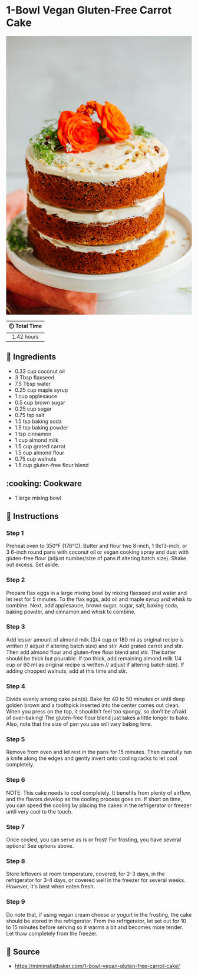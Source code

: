 # 1-Bowl Vegan Gluten-Free Carrot Cake

![1-Bowl Vegan Gluten-Free Carrot Cake](../assets/images/1-bowl-vegan-gluten-free-carrot-cake.jpg)

| :timer_clock: Total Time |
|:-----------------------: |
| 1.42 hours |

## :salt: Ingredients

- 0.33 cup coconut oil
- 3 Tbsp flaxseed
- 7.5 Tbsp water
- 0.25 cup maple syrup
- 1 cup applesauce
- 0.5 cup brown sugar
- 0.25 cup sugar
- 0.75 tsp salt
- 1.5 tsp baking soda
- 1.5 tsp baking powder
- 1 tsp cinnamon
- 1 cup almond milk
- 1.5 cup grated carrot
- 1.5 cup almond flour
- 0.75 cup walnuts
- 1.5 cup gluten-free flour blend

## :cooking: Cookware

- 1 large mixing bowl

## :pencil: Instructions

### Step 1

Preheat oven to 350°F (176°C). Butter and flour two 8-inch, 1 9x13-inch, or 3 6-inch round pans with coconut oil or
vegan cooking spray and dust with gluten-free flour (adjust number/size of pans if altering batch size). Shake out
excess. Set aside.

### Step 2

Prepare flax eggs in a large mixing bowl by mixing flaxseed and water and let rest for 5 minutes. To the flax eggs, add
oil and maple syrup and whisk to combine. Next, add applesauce, brown sugar, sugar, salt, baking soda, baking powder,
and cinnamon and whisk to combine.

### Step 3

Add lesser amount of almond milk (3/4 cup or 180 ml as original recipe is written // adjust if altering batch size) and
stir. Add grated carrot and stir. Then add almond flour and gluten-free flour blend and stir. The batter should be thick
but pourable. If too thick, add remaining almond milk 1/4 cup or 60 ml as original recipe is written // adjust if
altering batch size). If adding chopped walnuts, add at this time and stir.

### Step 4

Divide evenly among cake pan(s). Bake for 40 to 50 minutes or until deep golden brown and a toothpick inserted into the
center comes out clean. When you press on the top, it shouldn’t feel too spongy, so don’t be afraid of over-baking!
The gluten-free flour blend just takes a little longer to bake. Also, note that the size of pan you use will vary baking
time.

### Step 5

Remove from oven and let rest in the pans for 15 minutes. Then carefully run a knife along the edges and gently invert
onto cooling racks to let cool completely.

### Step 6

NOTE: This cake needs to cool completely. It benefits from plenty of airflow, and the flavors develop as the cooling
process goes on. If short on time, you can speed the cooling by placing the cakes in the refrigerator or freezer until
very cool to the touch.

### Step 7

Once cooled, you can serve as is or frost! For frosting, you have several options! See options above.

### Step 8

Store leftovers at room temperature, covered, for 2-3 days, in the refrigerator for 3-4 days, or covered well in the
freezer for several weeks. However, it's best when eaten fresh.

### Step 9

Do note that, if using vegan cream cheese or yogurt in the frosting, the cake should be stored in the refrigerator. From
the refrigerator, let set out for 10 to 15 minutes before serving so it warms a bit and becomes more tender. Let thaw
completely from the freezer.

## :link: Source

- <https://minimalistbaker.com/1-bowl-vegan-gluten-free-carrot-cake/>
